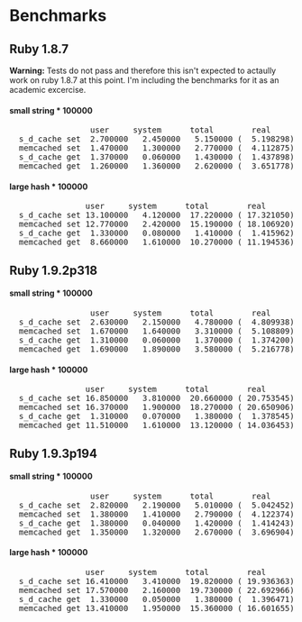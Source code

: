 # Benchmarks

## Ruby 1.8.7
 
**Warning:** Tests do not pass and therefore this isn't expected 
to actaully work on ruby 1.8.7 at this point. I'm including the
benchmarks for it as an academic excercise.

#### small string * 100000

<pre>
                 user     system      total        real
  s_d_cache set  2.700000   2.450000   5.150000 (  5.198298)
  memcached set  1.470000   1.300000   2.770000 (  4.112875)
  s_d_cache get  1.370000   0.060000   1.430000 (  1.437898)
  memcached get  1.260000   1.360000   2.620000 (  3.651778)
</pre>
 
 
#### large hash * 100000

<pre>
                user     system      total        real
  s_d_cache set 13.100000   4.120000  17.220000 ( 17.321050)
  memcached set 12.770000   2.420000  15.190000 ( 18.106920)
  s_d_cache get  1.330000   0.080000   1.410000 (  1.415962)
  memcached get  8.660000   1.610000  10.270000 ( 11.194536)
</pre>


## Ruby 1.9.2p318
 
#### small string * 100000

<pre>
                 user     system      total        real
  s_d_cache set  2.630000   2.150000   4.780000 (  4.809938)
  memcached set  1.670000   1.640000   3.310000 (  5.108809)
  s_d_cache get  1.310000   0.060000   1.370000 (  1.374200)
  memcached get  1.690000   1.890000   3.580000 (  5.216778)
</pre>

 
#### large hash * 100000

<pre>
                user     system      total        real
  s_d_cache set 16.850000   3.810000  20.660000 ( 20.753545)
  memcached set 16.370000   1.900000  18.270000 ( 20.650906)
  s_d_cache get  1.310000   0.070000   1.380000 (  1.378545)
  memcached get 11.510000   1.610000  13.120000 ( 14.036453)
</pre>


## Ruby 1.9.3p194
 
#### small string * 100000

<pre>
                 user     system      total        real
  s_d_cache set  2.820000   2.190000   5.010000 (  5.042452)
  memcached set  1.380000   1.410000   2.790000 (  4.122374)
  s_d_cache get  1.380000   0.040000   1.420000 (  1.414243)
  memcached get  1.350000   1.320000   2.670000 (  3.696904)
</pre>
 
 
#### large hash * 100000

<pre>
                user     system      total        real
  s_d_cache set 16.410000   3.410000  19.820000 ( 19.936363)
  memcached set 17.570000   2.160000  19.730000 ( 22.692966)
  s_d_cache get  1.330000   0.050000   1.380000 (  1.396471)
  memcached get 13.410000   1.950000  15.360000 ( 16.601655)
</pre>


